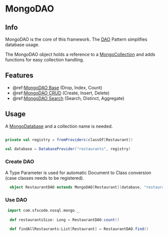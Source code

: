 # MongoDAO

## Info

MongoDAO is the core of this framework.  The [DAO](https://en.wikipedia.org/wiki/Data_access_object) Pattern simplifies database usage.

The MongoDAO object holds a reference to a [MongoCollection](http://mongodb.github.io/mongo-scala-driver/2.3/scaladoc/org/mongodb/scala/MongoCollection.html) and adds functions for easy collection handling.


## Features

* @ref:[MongoDAO Base](base.md) (Drop, Index, Count)
* @ref:[MongoDAO CRUD](crud.md) (Create, Insert, Delete)
* @ref:[MongoDAO Search](search.md) (Search, Distinct, Aggregate)

## Usage

A [MongoDatabase](http://mongodb.github.io/mongo-scala-driver/2.3/scaladoc/org/mongodb/scala/MongoDatabase.html) and a collection name is needed.

```scala

private val registry = fromProviders(classOf[Restaurant])

val database = DatabaseProvider("restaurants", registry)
```

### Create DAO

A Type Parameter is used for automatic Document to Class conversion (case classes needs to be registered).

```scala
  object RestaurantDAO extends MongoDAO[Restaurant](database, "restaurants")
```

### Use DAO

```scala
 import com.sfxcode.nosql.mongo._
 
  def restaurantsSize: Long = RestaurantDAO.count()
  
  def findAllRestaurants:List[Restaurant] = RestaurantDAO.find()
```




